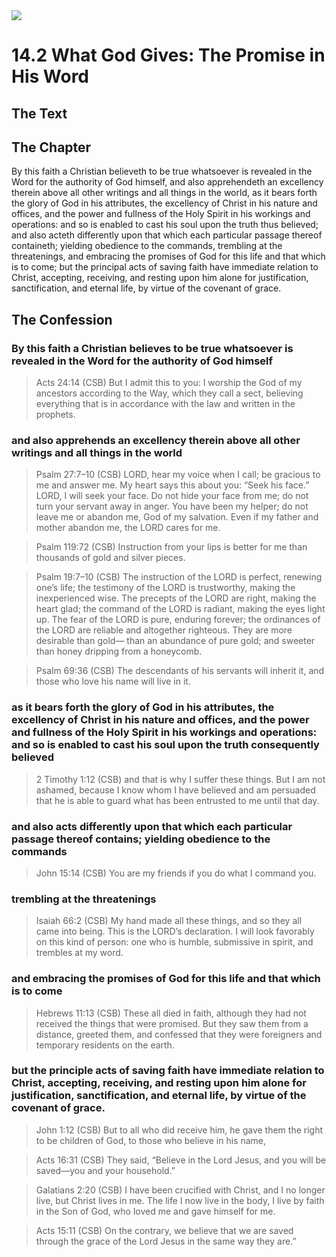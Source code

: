 <img class="intro-right" src="/images/art-1689.png">

# 14.2 What God Gives: The Promise in His Word

## The Text

## The Chapter

By this faith a Christian believeth to be true whatsoever is revealed in the Word for the authority of God himself, and also apprehendeth an excellency therein above all other writings and all things in the world, as it bears forth the glory of God in his attributes, the excellency of Christ in his nature and offices, and the power and fullness of the Holy Spirit in his workings and operations: and so is enabled to cast his soul upon the truth thus believed; and also acteth differently upon that which each particular passage thereof containeth; yielding obedience to the commands, trembling at the threatenings, and embracing the promises of God for this life and that which is to come; but the principal acts of saving faith have immediate relation to Christ, accepting, receiving, and resting upon him alone for justification, sanctification, and eternal life, by virtue of the covenant of grace.

## The Confession

### By this faith a Christian believes to be true whatsoever is revealed in the Word for the authority of God himself

>Acts 24:14 (CSB) But I admit this to you: I worship the God of my ancestors according to the Way, which they call a sect, believing everything that is in accordance with the law and written in the prophets.

### and also apprehends an excellency therein above all other writings and all things in the world

>Psalm 27:7–10 (CSB) LORD, hear my voice when I call; be gracious to me and answer me. My heart says this about you: “Seek his face.” LORD, I will seek your face. Do not hide your face from me; do not turn your servant away in anger. You have been my helper; do not leave me or abandon me, God of my salvation. Even if my father and mother abandon me, the LORD cares for me.

>Psalm 119:72 (CSB) Instruction from your lips is better for me than thousands of gold and silver pieces.

>Psalm 19:7–10 (CSB) The instruction of the LORD is perfect, renewing one’s life; the testimony of the LORD is trustworthy, making the inexperienced wise. The precepts of the LORD are right, making the heart glad; the command of the LORD is radiant, making the eyes light up. The fear of the LORD is pure, enduring forever; the ordinances of the LORD are reliable and altogether righteous. They are more desirable than gold— than an abundance of pure gold; and sweeter than honey dripping from a honeycomb.

>Psalm 69:36 (CSB) The descendants of his servants will inherit it, and those who love his name will live in it.

### as it bears forth the glory of God in his attributes, the excellency of Christ in his nature and offices, and the power and fullness of the Holy Spirit in his workings and operations: and so is enabled to cast his soul upon the truth consequently believed

>2 Timothy 1:12 (CSB) and that is why I suffer these things. But I am not ashamed, because I know whom I have believed and am persuaded that he is able to guard what has been entrusted to me until that day.

### and also acts differently upon that which each particular passage thereof contains; yielding obedience to the commands

>John 15:14 (CSB) You are my friends if you do what I command you.

### trembling at the threatenings

>Isaiah 66:2 (CSB) My hand made all these things, and so they all came into being. This is the LORD’s declaration. I will look favorably on this kind of person: one who is humble, submissive in spirit, and trembles at my word.

### and embracing the promises of God for this life and that which is to come

>Hebrews 11:13 (CSB) These all died in faith, although they had not received the things that were promised. But they saw them from a distance, greeted them, and confessed that they were foreigners and temporary residents on the earth.

### but the principle acts of saving faith have immediate relation to Christ, accepting, receiving, and resting upon him alone for justification, sanctification, and eternal life, by virtue of the covenant of grace.

>John 1:12 (CSB) But to all who did receive him, he gave them the right to be children of God, to those who believe in his name,

>Acts 16:31 (CSB) They said, “Believe in the Lord Jesus, and you will be saved—you and your household.”

>Galatians 2:20 (CSB) I have been crucified with Christ, and I no longer live, but Christ lives in me. The life I now live in the body, I live by faith in the Son of God, who loved me and gave himself for me.

>Acts 15:11 (CSB) On the contrary, we believe that we are saved through the grace of the Lord Jesus in the same way they are.”
